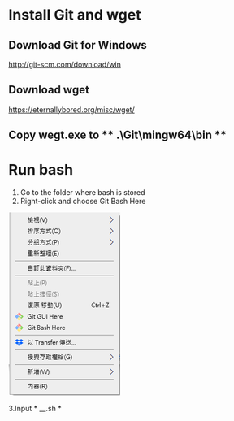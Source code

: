# Install Git and wget
## Download Git for Windows
http://git-scm.com/download/win

## Download wget
https://eternallybored.org/misc/wget/

## Copy wegt.exe to ** .\Git\mingw64\bin **

# Run bash

1. Go to the folder where bash is stored
2. Right-click and choose Git Bash Here

![Right-Click](https://github.com/YuJenW/My-Note/blob/main/Righ-Click.PNG)

3.Input * __.sh *
